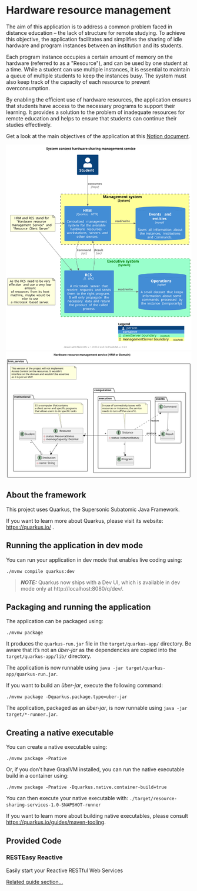 # Hardware resource management

The aim of this application is to address a common problem faced in distance education – the lack of structure for remote studying. To achieve this objective, the application facilitates and simplifies the sharing of idle hardware and program instances between an institution and its students.

Each program instance occupies a certain amount of memory on the hardware (referred to as a "Resource"), and can be used by one student at a time. While a student can use multiple instances, it is essential to maintain a queue of multiple students to keep the instances busy. The system must also keep track of the capacity of each resource to prevent overconsumption.

By enabling the efficient use of hardware resources, the application ensures that students have access to the necessary programs to support their learning. It provides a solution to the problem of inadequate resources for remote education and helps to ensure that students can continue their studies effectively.

Get a look at the main objectives of the application at this [Notion document](https://www.notion.so/Resource-Sharing-Services-044ffd0bc18c4abe9c809a4a4fb006df?pvs=4).

![Architecture](.docs/architecture-System_context_hardware_sharing_management_service.svg)
![Class Diagram](.docs/class_diagram-Hardware_resource_management_service__HRM_or_Domain_.svg)

## About the framework

This project uses Quarkus, the Supersonic Subatomic Java Framework.

If you want to learn more about Quarkus, please visit its website: https://quarkus.io/ .

## Running the application in dev mode

You can run your application in dev mode that enables live coding using:
```shell script
./mvnw compile quarkus:dev
```

> **_NOTE:_**  Quarkus now ships with a Dev UI, which is available in dev mode only at http://localhost:8080/q/dev/.

## Packaging and running the application

The application can be packaged using:
```shell script
./mvnw package
```
It produces the `quarkus-run.jar` file in the `target/quarkus-app/` directory.
Be aware that it’s not an _über-jar_ as the dependencies are copied into the `target/quarkus-app/lib/` directory.

The application is now runnable using `java -jar target/quarkus-app/quarkus-run.jar`.

If you want to build an _über-jar_, execute the following command:
```shell script
./mvnw package -Dquarkus.package.type=uber-jar
```

The application, packaged as an _über-jar_, is now runnable using `java -jar target/*-runner.jar`.

## Creating a native executable

You can create a native executable using: 
```shell script
./mvnw package -Pnative
```

Or, if you don't have GraalVM installed, you can run the native executable build in a container using: 
```shell script
./mvnw package -Pnative -Dquarkus.native.container-build=true
```

You can then execute your native executable with: `./target/resource-sharing-services-1.0-SNAPSHOT-runner`

If you want to learn more about building native executables, please consult https://quarkus.io/guides/maven-tooling.

## Provided Code

### RESTEasy Reactive

Easily start your Reactive RESTful Web Services

[Related guide section...](https://quarkus.io/guides/getting-started-reactive#reactive-jax-rs-resources)
